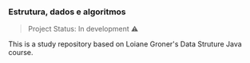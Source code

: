 ### Estrutura, dados e algoritmos

> Project Status: In development :warning:

This is a study repository based on Loiane Groner's Data Struture Java course.